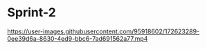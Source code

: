 # Sprint-2


https://user-images.githubusercontent.com/95918602/172623289-0ee39d6a-8630-4ed9-bbc6-7ad691562a77.mp4

